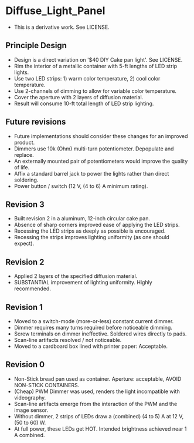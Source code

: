# Diffuse_Light_Panel
 - This is a derivative work. See LICENSE.

## Principle Design
 - Design is a direct variation on '$40 DIY Cake pan light'. See LICENSE.
 - Rim the interior of a metallic container with 5-ft lengths of LED strip lights.
 - Use two LED strips: 1) warm color temperature, 2) cool color temperature.
 - Use 2-channels of dimming to allow for variable color temperature.
 - Cover the aperture with 2 layers of diffusion material.
 - Result will consume 10-ft total length of LED strip lighting.

## Future revisions
 - Future implementations should consider these changes for an improved product.
 - Dimmers use 10k (Ohm) multi-turn potentiometer. Depopulate and replace.
 - An externally mounted pair of potentiometers would improve the quality of life.
 - Affix a standard barrel jack to power the lights rather than direct soldering.
 - Power button / switch (12 V, (4 to 6) A minimum rating). 

## Revision 3
 - Built revision 2 in a aluminum, 12-inch circular cake pan.
 - Absence of sharp corners improved ease of applying the LED strips.
 - Recessing the LED strips as deeply as possible is encouraged.
 - Recessing the strips improves lighting uniformity (as one should expect).

## Revision 2
 - Applied 2 layers of the specified diffusion material.
 - SUBSTANTIAL improvement of lighting uniformity. Highly recommended.

## Revision 1
 - Moved to a switch-mode (more-or-less) constant current dimmer.
 - Dimmer requires many turns required before noticeable dimming.
 - Screw terminals on dimmer ineffective. Soldered wires directly to pads.
 - Scan-line artifacts resolved / not noticeable.
 - Moved to a cardboard box lined with printer paper: Acceptable.

## Revision 0
 - Non-Stick bread pan used as container. Aperture: acceptable, AVOID NON-STICK CONTAINERS.
 - (Cheap) PWM Dimmer was used, renders the light incompatible with videography.
 - Scan-line artifacts emerge from the interaction of the PWM and the image sensor.
 - Without dimmer, 2 strips of LEDs draw a (combined) (4 to 5) A at 12 V, (50 to 60) W.
 - At full power, these LEDs get HOT. Intended brightness achieved near 1 A combined.
